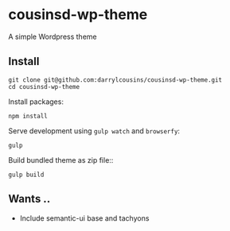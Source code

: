 # cousinsd-wp-theme

A simple Wordpress theme


## Install

```shell
git clone git@github.com:darrylcousins/cousinsd-wp-theme.git
cd cousinsd-wp-theme
```

Install packages:

```shell
npm install
```

Serve development using `gulp watch` and `browserfy`:

```shell
gulp
```

Build bundled theme as zip file::

```shell
gulp build
```

## Wants ..

* Include semantic-ui base and tachyons
